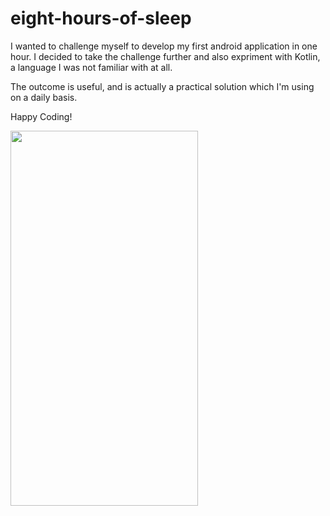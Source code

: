 # eight-hours-of-sleep
I wanted to challenge myself to develop my first android application in one hour.
I decided to take the challenge further and also expriment with Kotlin, a language I was not familiar with at all.

The outcome is useful, and is actually a practical solution which I'm using on a daily basis.

Happy Coding!


<img height="600" width="300" src="https://user-images.githubusercontent.com/6180516/106367338-8f6dce80-634a-11eb-9c15-17e00bae8d90.jpeg" />
